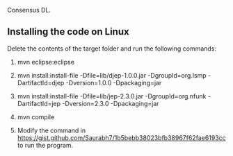 Consensus DL.



## Installing the code on Linux

Delete the contents of the target folder and run the following commands:

1. mvn eclipse:eclipse

2. mvn install:install-file -Dfile=lib/djep-1.0.0.jar -DgroupId=org.lsmp -DartifactId=djep -Dversion=1.0.0 -Dpackaging=jar

3. mvn install:install-file -Dfile=lib/jep-2.3.0.jar -DgroupId=org.nfunk -DartifactId=jep -Dversion=2.3.0 -Dpackaging=jar

4. mvn compile

5. Modify the command in https://gist.github.com/Saurabh7/1b5bebb38023bfb38967f62fae6193cc to run the program.
